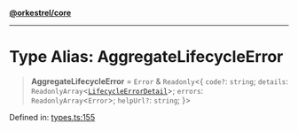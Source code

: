 [**@orkestrel/core**](../index.md)

***

# Type Alias: AggregateLifecycleError

> **AggregateLifecycleError** = `Error` & `Readonly`\<\{ `code?`: `string`; `details`: `ReadonlyArray`\<[`LifecycleErrorDetail`](../interfaces/LifecycleErrorDetail.md)\>; `errors`: `ReadonlyArray`\<`Error`\>; `helpUrl?`: `string`; \}\>

Defined in: [types.ts:155](https://github.com/orkestrel/core/blob/240d6e1612057b96fd3fc03e1415fe3917a0f212/src/types.ts#L155)
